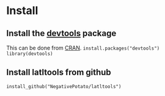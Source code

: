# Install
## Install the [devtools](https://github.com/hadley/devtools) package 
This can be done from [CRAN](https://cran.r-project.org/]).
`install.packages("devtools")`
`library(devtools)`

## Install latltools from github
`install_github("NegativePotato/latltools")`


